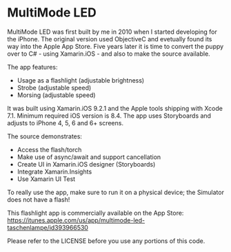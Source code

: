 # MultiMode LED

MultiMode LED was first built by me in 2010 when I started developing for the iPhone. 
The original version used ObjectiveC and evetually found its way into the Apple App Store.
Five years later it is time to convert the puppy over to C# - using Xamarin.iOS - and also to make the source available.

The app features:

* Usage as a flashlight (adjustable brightness)
* Strobe (adjustable speed)
* Morsing (adjustable speed)

It was built using Xamarin.iOS 9.2.1 and the Apple tools shipping with Xcode 7.1.
Minimum required iOS version is 8.4. The app uses Storyboards and adjusts to iPhone 4, 5, 6 and 6+ screens.

The source demonstrates:

* Access the flash/torch
* Make use of async/await and support cancellation
* Create UI in Xamarin.iOS designer (Storyboards)
* Integrate Xamarin.Insights
* Use Xamarin UI Test

To really use the app, make sure to run it on a physical device; the Simulator does not have a flash!

This flashlight app is commercially available on the App Store: https://itunes.apple.com/us/app/multimode-led-taschenlampe/id393966530

Please refer to the LICENSE before you use any portions of this code.

